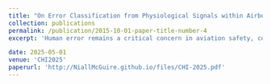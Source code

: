 ```yaml
---
title: "On Error Classification from Physiological Signals within Airborne Environment"
collection: publications
permalink: /publication/2015-10-01-paper-title-number-4
excerpt: 'Human error remains a critical concern in aviation safety, contributing to 70-80% of accidents despite technological advancements. While physiological measures show promise for error detection in laboratory settings, their effectiveness in dynamic flight environments remains underexplored. Through live flight trials with nine commercial pilots, we investigated whether established error-detection approaches maintain accuracy during actual flight operations. Participants completed standardized multi-tasking scenarios across conditions ranging from laboratory settings to straight-and-level flight and 2G manoeuvres while we collected synchronized physiological data. Our findings demonstrate that EEG-based classification maintains high accuracy (87.83%) during complex flight manoeuvres, comparable to laboratory performance (89.23%). Eye-tracking showed moderate performance (82.50\%), while ECG performed near chance level (51.50%). Classification accuracy remained stable across flight conditions, with minimal degradation during 2G manoeuvres. These results provide the first evidence that physiological error detection can translate effectively to operational aviation environments.'

date: 2025-05-01
venue: 'CHI2025'
paperurl: 'http://NiallMcGuire.github.io/files/CHI-2025.pdf'
---
```

